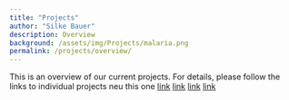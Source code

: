 ```yaml
---
title: "Projects"
author: "Silke Bauer"
description: Overview
background: /assets/img/Projects/malaria.png
permalink: /projects/overview/
---
```



This is an overview of our current projects. For details, please follow the links to individual projects
 neu this one [link](/projects/malaria/)
[link](/pages/projects/malaria)
[link](/project/malaria.md)
[link](project/malaria.md)
